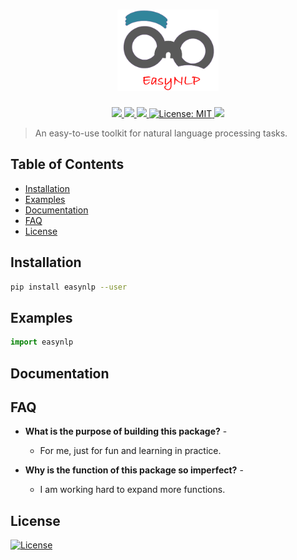 <h1 align="center"><img src="./documents/files/logo.png" height="130" /></h1>

<p align="center">
  <a href="https://github.com/nrgeup">
    <img src="https://img.shields.io/badge/Author-Nrgeup-blue.svg" />
  </a>
  <a href="https://pypi.org/project/easynlp/">
    <img src="https://img.shields.io/pypi/v/easynlp.svg" />
  </a>
  <a href="https://pypi.org/project/easynlp/">
    <img src="https://img.shields.io/pypi/pyversions/easynlp.svg" />
  </a>
  <a href="https://github.com/nrgeup/EasyNLP/blob/master/LICENSE">
    <img alt="License: MIT" src="https://img.shields.io/badge/license-MIT-yellow.svg" target="_blank" />
  </a>
  <img src="http://img.shields.io/travis/badges/badgerbadgerbadger.svg" />
</p>

> An easy-to-use toolkit for natural language processing tasks.

## Table of Contents

- [Installation](#installation)
- [Examples](#examples)
- [Documentation](#Documentation)
- [FAQ](#faq)
- [License](#license)

## Installation
```bash
pip install easynlp --user
```

## Examples

```python
import easynlp

```

## Documentation


## FAQ
- **What is the purpose of building this package?** -
    - For me, just for fun and learning in practice.
    
- **Why is the function of this package so imperfect?** -
    - I am working hard to expand more functions.

## License

[![License](http://img.shields.io/:license-mit-blue.svg)](http://badges.mit-license.org)


